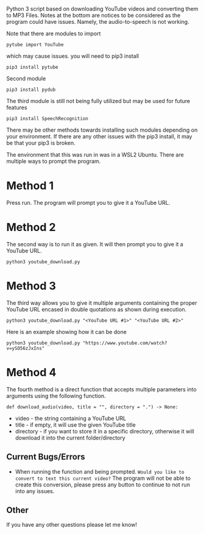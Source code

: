 Python 3 script based on downloading YouTube videos and converting them to MP3 Files. 
Notes at the bottom are notices to be considered as the program could have issues. Namely, the audio-to-speech is not working.

Note that there are modules to import

`pytube import YouTube`

which may cause issues. you will need to pip3 install

`pip3 install pytube`

Second module

`pip3 install pydub`

The third module is still not being fully utilized but may be used for future features

`pip3 install SpeechRecognition`

There may be other methods towards installing such modules depending on your environment.
If there are any other issues with the pip3 install, it may be that your pip3 is broken.

The environment that this was run in was in a WSL2 Ubuntu. There are multiple ways to prompt the program.

# Method 1

Press run. The program will prompt you to give it a YouTube URL.

# Method 2

The second way is to run it as given. It will then prompt you to give it a YouTube URL.

`python3 youtube_download.py`

# Method 3

The third way allows you to give it multiple arguments containing the proper YouTube URL encased in double quotations as shown during execution.

`python3 youtube_download.py "<YouTube URL #1>" "<YouTube URL #2>"`

Here is an example showing how it can be done

`python3 youtube_download.py "https://www.youtube.com/watch?v=ySO56zJxIns"`

# Method 4

The fourth method is a direct function that accepts multiple parameters into arguments using the following function.

`def download_audio(video, title = "", directory = ".") -> None:`

* video - the string containing a YouTube URL
* title - if empty, it will use the given YouTube title
* directory - if you want to store it in a specific directory, otherwise it will download it into the current folder/directory

## Current Bugs/Errors

* When running the function and being prompted.
  `Would you like to convert to text this current video?`
  The program will not be able to create this conversion, please press any button to continue to not run into any issues.

## Other

If you have any other questions please let me know!
